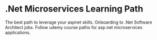 # .Net Microservices Learning Path
The best path to leverage your aspnet skills. Onboarding to .Net Software Architect jobs. Follow udemy course paths for asp.net microservices applications.
